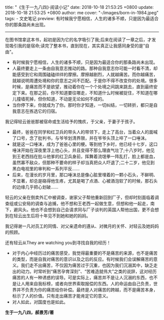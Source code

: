title: "《生于一九八四》·阅读小记"
date: 2018-10-18 21:53:25 +0800
update: 2018-10-18 21:53:25 +0800
author: me
cover: "-/images/born-in-1984.jpeg"
tags:
    - 文史笔记
preview: 有时候我宁愿相信，人生的诸多不顺，只是因为最适合你的那条路尚未出现。

---

在图书馆拿这本书，起初是因为它的名字吸引了我;后来在阅读了一章之后，才发现吸引我的是宿命;读完了整本书，直到现在，其实真正让我感同身受的是"自由"。

+ 有时候我宁愿相信，人生的诸多不顺，只是因为最适合你的那条路尚未出现。
+ 人最终要走上一条由自我意志推动的路。那种自我意志你可能一时看不清，却能感受到它和周围磕磕绊绊的摩擦。摩擦越剧烈，人就越痛苦。而你越痛苦，就越说明周遭处境和你的意志之间不匹配。于是你不得不改变你的处境。很多时候，是痛苦而不是欲望，推动着你在一个个处境之间跳来跳去，直到最终安定下来。在那之前，你不知道要往哪走，不知道什么时候被捉住，不知道在哪儿撞墙死掉，但你知道，不动是无论如何不成的。
+ 当你停下来，你就成为了你。那时你才知道，一切纠结，一切转折，都只是自我意志在拣选它的归宿。

我记得轻云爸爸那被宿命或生活给予的愧疚，于父亲，于妻子于孩子。

+ 最终，爸爸在同学和红卫兵的带头人的带领下，走上了高台，当着众人的面喊了口号，念了批判书，与爷爷划清界限，并在爷爷头顶上啐了一口唾沫。
+ 就是这一口唾沫，成为了爸爸心里的梗。等到他下乡时，他已经十七岁，这口唾沫开始在深夜里浮上他心头，并且变得不那么理直气壮了;十八岁时，他见到王老西挡在批斗他爹的红卫兵身前，挥舞着流氓拳一阵乱打，脸上都是血，虽然寡不敌众，但那种不要命的样子却当真把众人吓退了;二十二岁，他见到黑白电视里的审判和一系列平反……
+ 后来，在漫长的岁月里，那口唾沫总是像心脏里埋着的一颗小石头，不鲜明、不显著，却总是硌得他生疼，尤其是喝了点酒、心被酒泡软了的时候，那石头的边缘几乎把心划破……

轻云的父亲在倒卖外汇中被调查，谢家父子帮他重新回到厂子，但却时刻面临着调查组或公安局的调查与追捕，他不想和王老西一起做生意，但想和他一起走，南下，避风头。他也不会想到自己会请求同与厂子谈判的英国人帮他出国，更不会想到在轻云出生后将十年见不到她和她的妈妈。

我记得谢一凡对员工的同情、对父亲遗命的遵从、对微月的关怀、对轻云及她妈妈的照顾。

还有轻云从They are watching you到寻找自我的经历！

+ 对于内心中经历过的痛苦感受，我觉得最重要的不是痛苦的来源，也不是痛苦的类型，而是自我对痛苦的意识以及之后的反应。有时候我们会误解痛苦的意义。我们走不出痛苦，不仅因为痛苦过于沉重，也因为我们沉溺其中，缺乏走出的动力。时常听到“痛苦孕育深刻”、“苦难造就伟大”之类的说辞，这对经历痛苦的人有一种诱惑的误导。可是实际上，痛苦并不是让人沉溺的东西，也不是让人用来自我标榜，或者向世界索取报偿的东西。人的命运由自己负责，世界并不负责为你的痛苦给你补偿。最终是人对痛苦的跨越，而不是痛苦本身，标示了人的价值。只有走出痛苦才能肯定它的意义。
+ 对人如此，对国度也是如此。

**生于一九八四，郝景芳/著**